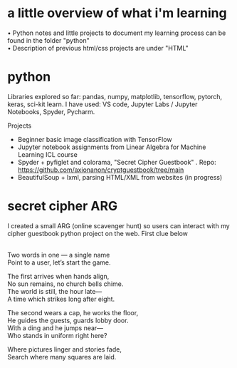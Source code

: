 # a little overview of what i'm learning

• Python notes and little projects to document my learning process can be found in the folder "python" <br>
• Description of previous html/css projects are under "HTML" <br>

# python
Libraries explored so far: pandas, numpy, matplotlib, tensorflow, pytorch, keras, sci-kit learn.
I have used: VS code, Jupyter Labs / Jupyter Notebooks, Spyder, Pycharm.

Projects
- Beginner basic image classification with TensorFlow
- Jupyter notebook assignments from Linear Algebra for Machine Learning ICL course
- Spyder + pyfiglet and colorama, "Secret Cipher Guestbook" . Repo: https://github.com/axionanon/cryptguestbook/tree/main
- BeautifulSoup + lxml, parsing HTML/XML from websites (in progress)
  
# secret cipher ARG
I created a small ARG (online scavenger hunt) so users can interact with my cipher guestbook python project on the web.
First clue below <br> <br>

Two words in one — a single name <br>
Point to a user, let’s start the game.<br>

The first arrives when hands align,<br>
No sun remains, no church bells chime. <br>
The world is still, the hour late—<br>
A time which strikes long after eight.<br>

The second wears a cap, he works the floor, <br>
He guides the guests, guards lobby door.<br>
With a ding and he jumps near—<br>
Who stands in uniform right here?<br>

Where pictures linger and stories fade,<br>
Search where many squares are laid.
